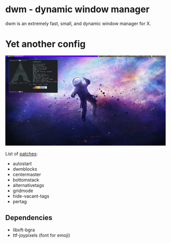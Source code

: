 # dwm - dynamic window manager

dwm is an extremely fast, small, and dynamic window manager for X.

# Yet another config

![config](rice.png)

List of [patches](https://dwm.suckless.org/patches/):
- autostart
- dwmblocks
- centermaster
- bottomstack
- alternativetags
- gridmode
- hide-vacant-tags
- pertag

## Dependencies
- libxft-bgra
- ttf-joypixels (font for emoji)
